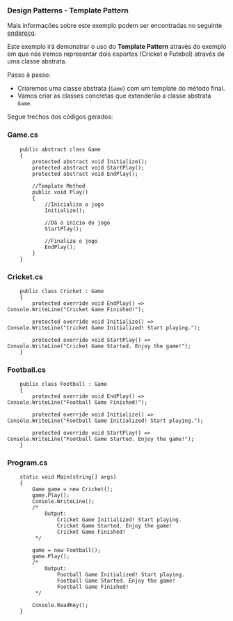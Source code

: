 ﻿### Design Patterns - Template Pattern

Mais informações sobre este exemplo podem ser encontradas no seguinte [endereço](https://www.tutorialspoint.com/design_pattern/template_pattern.htm).

Este exemplo irá demonstrar o uso do __Template Pattern__ através do exemplo em que nós iremos representar dois esportes (Cricket e Futebol) através de uma classe abstrata.

Passo à passo:
 * Criaremos uma classe abstrata (`Game`) com um template do método final.
 * Vamos criar as classes concretas que extenderão a classe abstrata `Game`.

Segue trechos dos códigos gerados:

### Game.cs
```
    public abstract class Game
    {
        protected abstract void Initialize();
        protected abstract void StartPlay();
        protected abstract void EndPlay();

        //Template Method
        public void Play()
        {
            //Inicializa o jogo
            Initialize();

            //Dá o inicio do jogo
            StartPlay();

            //Finaliza o jogo
            EndPlay();
        }
    }
```

### Cricket.cs
```
    public class Cricket : Game
    {
        protected override void EndPlay() => Console.WriteLine("Cricket Game Finished!");

        protected override void Initialize() => Console.WriteLine("Cricket Game Initialized! Start playing.");

        protected override void StartPlay() => Console.WriteLine("Cricket Game Started. Enjoy the game!");
    }
```

### Football.cs
```
    public class Football : Game
    {
        protected override void EndPlay() => Console.WriteLine("Football Game Finished!");

        protected override void Initialize() => Console.WriteLine("Football Game Initialized! Start playing.");

        protected override void StartPlay() => Console.WriteLine("Football Game Started. Enjoy the game!");
    }
```

### Program.cs
```
	static void Main(string[] args)
	{
	    Game game = new Cricket();
	    game.Play();
	    Console.WriteLine();
	    /*
	        Output:
	            Cricket Game Initialized! Start playing.
	            Cricket Game Started. Enjoy the game!
	            Cricket Game Finished!
	     */
	
	    game = new Football();
	    game.Play();
	    /*
	        Output:
	            Football Game Initialized! Start playing.
	            Football Game Started. Enjoy the game!
	            Football Game Finished!
	     */
	
	    Console.ReadKey();
	}
```